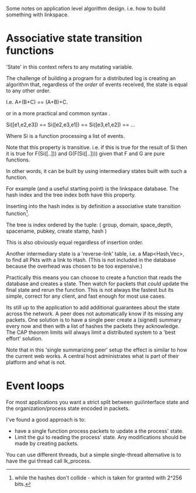 Some notes on application level algorithm design. i.e. how to build something with linkspace. 

# Associative state transition functions

'State' in this context refers to any mutating variable.

The challenge of building a program for a distributed log is creating an algorithm
that, regardless of the _order_ of events received, the state is equal to any other order.

I.e. A+(B+C) == (A+B)+C.

or in a more practical and common syntax .

Si([e1,e2,e3]) == Si([e2,e3,e1]) == Si([e3,e1,e2]) == ... 

Where Si is a function processing a list of events. 

Note that this property is transitive.
i.e. if this is true for the result of Si then it is true for F(Si([..])) and G(F(Si([..]))) given that F and G are pure functions.

In other words, it can be built by using intermediary states built with such a function.

For example (and a useful starting point) is the linkspace database.
The hash index and the tree index both have this property.

Inserting into the hash index is by definition a associative state transition function[^1]. 

[^1]: while the hashes don't collide - which is taken for granted with 2^256 bits. 

The tree is index ordered by the tuple: 
 ( group, domain, space_depth, spacename, pubkey, create stamp, hash )
 
This is also obviously equal regardless of insertion order. 

Another intermediary state is a 'reverse-link' table, i.e. a Map<Hash,Vec<Pkt>>, to find all Pkts with a link to Hash. (This is not included in the database because the overhead was chosen to be too expensive.)

Practically this means you can choose to create a function that reads the database and creates a state.
Then watch for packets that _could_ update the final state and rerun the function.
This is not always the fastest but its simple, correct for any client, and fast enough for most use cases.

Its still up to the application to add additional guarantees about the state across the network. 
A peer does not automatically know if its missing any packets. One solution is to have a single peer create a (signed) summary every now and then with a list of hashes the packets they acknowledge. The CAP theorem limits will always limit a distributed system to a 'best effort' solution. 

Note that in this 'single summarizing peer' setup the effect is similar to how the current web works. 
A central host administrates what is part of their platform and what is not.

# Event loops 
For most applications you want a strict split between gui/interface state and the organization/process state encoded in packets.

I've found a good approach is to:

- have a single function process packets to update a the process' state.
- Limit the gui to reading the process' state. Any modifications should be made by creating packets.

You can use different threads, but a simple single-thread alternative is to have the gui thread call lk_process.
